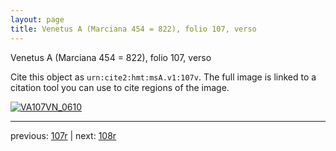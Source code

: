 ```yaml
---
layout: page
title: Venetus A (Marciana 454 = 822), folio 107, verso
---
```


Venetus A (Marciana 454 = 822), folio 107, verso

Cite this object as `urn:cite2:hmt:msA.v1:107v`.  The full image is linked to a citation tool you can use to cite regions of the image.

[![VA107VN_0610](http://www.homermultitext.org/iipsrv?IIIF=/project/homer/pyramidal/deepzoom/hmt/vaimg/2017a/VA107VN_0610.tif/full/800,/0/default.jpg)](http://www.homermultitext.org/ict2/?urn=urn:cite2:hmt:vaimg.2017a:VA107VN_0610) 

---

previous:  [107r](../107r/) | next: [108r](../108r/)